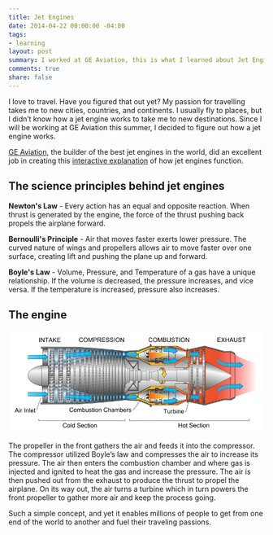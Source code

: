 ```yaml
---
title: Jet Engines
date: 2014-04-22 00:00:00 -04:00
tags:
- learning
layout: post
summary: I worked at GE Aviation, this is what I learned about Jet Engines.
comments: true
share: false
---
```


I love to travel. Have you figured that out yet? My passion for travelling takes me to new cities, countries, and continents. I usually fly to places, but I didn’t know how a jet engine works to take me to new destinations. Since I will be working at GE Aviation this summer, I decided to figure out how a jet engine works.

[GE Aviation](http://www.geaviation.com), the builder of the best jet engines in the world, did an excellent job in creating this [interactive explanation](http://www.geaviation.com/education/engines101/) of how jet engines function.

## The science principles behind jet engines

__Newton's Law__ - Every action has an equal and opposite reaction. When thrust is generated by the engine, the force of the thrust pushing back propels the airplane forward.

__Bernoulli's Principle__ - Air that moves faster exerts lower pressure. The curved nature of wings and propellers allows air to move faster over one surface, creating lift and pushing the plane up and forward.

__Boyle's Law__ - Volume, Pressure, and Temperature of a gas have a unique relationship. If the volume is decreased, the pressure increases, and vice versa. If the temperature is increased, pressure also increases.

## The engine

![Jet Engine](/images/jet_engine.png)

The propeller in the front gathers the air and feeds it into the compressor. The compressor utilized Boyle’s law and compresses the air to increase its pressure. The air then enters the combustion chamber and where gas is injected and ignited to heat the gas and increase the pressure. The air is then pushed out from the exhaust to produce the thrust to propel the airplane. On its way out, the air turns a turbine which in turn powers the front propeller to gather more air and keep the process going.

Such a simple concept, and yet it enables millions of people to get from one end of the world to another and fuel their traveling passions.
